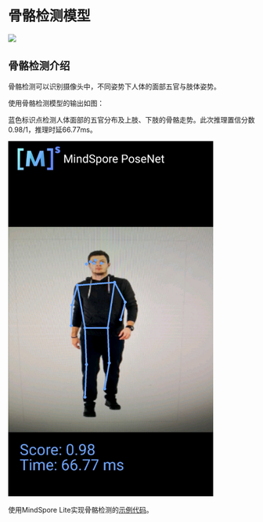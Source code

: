 # 骨骼检测模型

<a href="https://gitee.com/mindspore/docs/blob/r1.5/docs/lite/docs/source_zh_cn/posenet_lite.md" target="_blank"><img src="https://gitee.com/mindspore/docs/raw/r1.5/resource/_static/logo_source.png"></a>

## 骨骼检测介绍

骨骼检测可以识别摄像头中，不同姿势下人体的面部五官与肢体姿势。

使用骨骼检测模型的输出如图：

蓝色标识点检测人体面部的五官分布及上肢、下肢的骨骼走势。此次推理置信分数0.98/1，推理时延66.77ms。

![image_posenet](images/posenet_detection.png)

使用MindSpore Lite实现骨骼检测的[示例代码](https://gitee.com/mindspore/mindspore/tree/r1.5/model_zoo/official/lite/posenet)。
